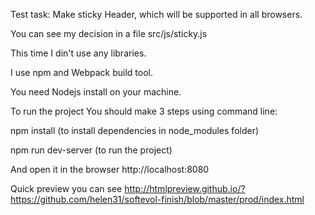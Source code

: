 Test task: Make sticky Header, which will be supported in all browsers.

You can see my decision in a file src/js/sticky.js

This time I din't use any libraries.

I use npm  and Webpack build tool.

You need Nodejs install on your machine.

To run the project You should make 3 steps using command line:

npm install    (to install dependencies in node_modules folder)

npm run dev-server         (to run the project)

And open it in the browser  http://localhost:8080

Quick preview you can see http://htmlpreview.github.io/?https://github.com/helen31/softevol-finish/blob/master/prod/index.html